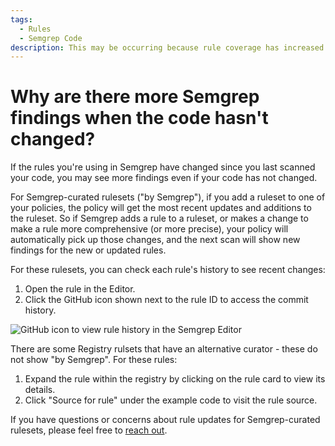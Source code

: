 ```yaml
---
tags:
  - Rules
  - Semgrep Code
description: This may be occurring because rule coverage has increased.
---
```


# Why are there more Semgrep findings when the code hasn't changed?

If the rules you're using in Semgrep have changed since you last scanned your code, you may see more findings even if your code has not changed.

For Semgrep-curated rulesets ("by Semgrep"), if you add a ruleset to one of your policies, the policy will get the most recent updates and additions to the ruleset. So if Semgrep adds a rule to a ruleset, or makes a change to make a rule more comprehensive (or more precise), your policy will automatically pick up those changes, and the next scan will show new findings for the new or updated rules.

For these rulesets, you can check each rule's history to see recent changes:

1. Open the rule in the Editor.
2. Click the GitHub icon shown next to the rule ID to access the commit history.

![GitHub icon to view rule history in the Semgrep Editor](/img/kb/github-icon-editor.png)

There are some Registry rulsets that have an alternative curator - these do not show "by Semgrep". For these rules:

1. Expand the rule within the registry by clicking on the rule card to view its details.
2. Click "Source for rule" under the example code to visit the rule source.

If you have questions or concerns about rule updates for Semgrep-curated rulesets, please feel free to [reach out](/docs/support).
